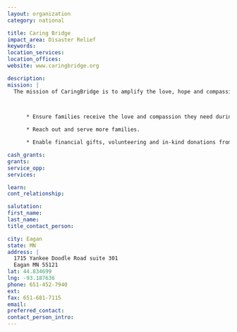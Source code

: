 ```yaml
---
layout: organization
category: national

title: Caring Bridge
impact_area: Disaster Relief
keywords: 
location_services: 
location_offices: 
website: www.caringbridge.org

description: 
mission: |
  The mission of CaringBridge is to amplify the love, hope and compassion in the world, making each health journey easier. To fulfill the mission we focus on three primary goals:

  

      * Ensure families receive the love and compassion they need during a significant health challenge.

      * Reach out and serve more families.

      * Enable financial gifts, volunteering and in-kind donations from donors and volunteers

cash_grants: 
grants: 
service_opp: 
services: 

learn: 
cont_relationship: 

salutation: 
first_name: 
last_name: 
title_contact_person: 

city: Eagan
state: MN
address: |
  1715 Yankee Doodle Road suite 301  
  Eagan MN 55121
lat: 44.834699
lng: -93.187636
phone: 651-452-7940
ext: 
fax: 651-681-7115
email: 
preferred_contact: 
contact_person_intro: 
---
```


